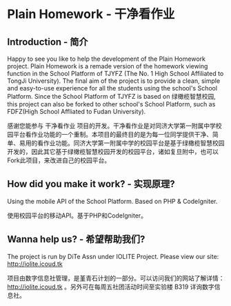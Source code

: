 Plain Homework - 干净看作业
===========================

Introduction - 简介
-------------------

Happy to see you like to help the development of the Plain Homework project. Plain Homework is a remade version of the homework viewing function in the School Platform of TJYFZ (The No. 1 High School Affiliated to TongJi University). The final aim of the project is to provide a clean, simple and easy-to-use experience for all the students using the school's School Platform. Since the School Platform of TJYFZ is based on 绿橄榄智慧校园, this project can also be forked to other school's School Platform, such as FDFZ(High School Affliated to Fudan University).

感谢您能参与 干净看作业 项目的开发。干净看作业是对同济大学第一附属中学校园平台看作业功能的一个重制。本项目的最终目的是为每一位同学提供干净、简单、易用的看作业功能。同济大学第一附属中学的校园平台是基于绿橄榄智慧校园开发的，因此其它基于绿橄榄智慧校园开发的校园平台，诸如复旦附中，也可以Fork此项目，来改进自己的校园平台。

How did you make it work? - 实现原理?
----------------------------------

Using the mobile API of the School Platform. Based on PHP & CodeIgniter.

使用校园平台的移动API。基于PHP和CodeIgniter。

Wanna help us? - 希望帮助我们?
--------------------------------

The project is run by DiTe Assn under IOLITE Project. Please view our site: http://iolite.icoud.tk

项目由数字信息社管理，是堇青石计划的一部分。可以访问我们的网站了解详情：http://iolite.icoud.tk 。另外可在每周五社团活动时间至实验楼 B319 详询数字信息社。